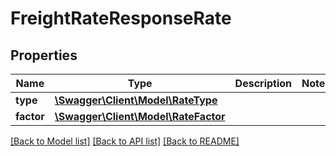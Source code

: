 # FreightRateResponseRate

## Properties
Name | Type | Description | Notes
------------ | ------------- | ------------- | -------------
**type** | [**\Swagger\Client\Model\RateType**](RateType.md) |  | 
**factor** | [**\Swagger\Client\Model\RateFactor**](RateFactor.md) |  | 

[[Back to Model list]](../../README.md#documentation-for-models) [[Back to API list]](../../README.md#documentation-for-api-endpoints) [[Back to README]](../../README.md)

